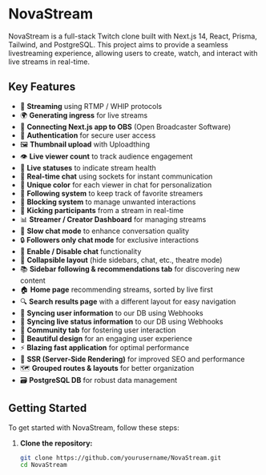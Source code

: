 # NovaStream

NovaStream is a full-stack Twitch clone built with Next.js 14, React, Prisma, Tailwind, and PostgreSQL. This project aims to provide a seamless livestreaming experience, allowing users to create, watch, and interact with live streams in real-time.

## Key Features

- 🎥 **Streaming** using RTMP / WHIP protocols
- 🌍 **Generating ingress** for live streams
- 🔗 **Connecting Next.js app to OBS** (Open Broadcaster Software)
- 🔑 **Authentication** for secure user access
- 🖼️ **Thumbnail upload** with Uploadthing
- 👁️ **Live viewer count** to track audience engagement
- 🚦 **Live statuses** to indicate stream health
- 💬 **Real-time chat** using sockets for instant communication
- 🎨 **Unique color** for each viewer in chat for personalization
- 👥 **Following system** to keep track of favorite streamers
- 🚫 **Blocking system** to manage unwanted interactions
- 👢 **Kicking participants** from a stream in real-time
- 📊 **Streamer / Creator Dashboard** for managing streams
- 🐢 **Slow chat mode** to enhance conversation quality
- 🔒 **Followers only chat mode** for exclusive interactions
- 📴 **Enable / Disable chat** functionality
- 🔽 **Collapsible layout** (hide sidebars, chat, etc., theatre mode)
- 📚 **Sidebar following & recommendations tab** for discovering new content
- 🏠 **Home page** recommending streams, sorted by live first
- 🔍 **Search results page** with a different layout for easy navigation
- 🔄 **Syncing user information** to our DB using Webhooks
- 📡 **Syncing live status information** to our DB using Webhooks
- 🤝 **Community tab** for fostering user interaction
- 🎨 **Beautiful design** for an engaging user experience
- ⚡ **Blazing fast application** for optimal performance
- 📄 **SSR (Server-Side Rendering)** for improved SEO and performance
- 🗺️ **Grouped routes & layouts** for better organization
- 🗃️ **PostgreSQL DB** for robust data management

## Getting Started

To get started with NovaStream, follow these steps:

1. **Clone the repository:**

   ```bash
   git clone https://github.com/yourusername/NovaStream.git
   cd NovaStream
